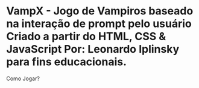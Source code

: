 VampX - Jogo de Vampiros baseado na interação de prompt pelo usuário
Criado a partir do HTML, CSS & JavaScript
Por: Leonardo Iplinsky para fins educacionais.
====================================================================
Como Jogar?
